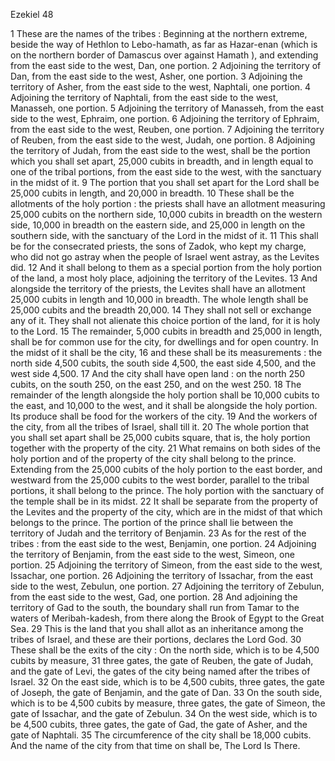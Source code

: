 Ezekiel 48

1	These are the names of the tribes : Beginning at the northern extreme, beside the way of Hethlon to Lebo-hamath, as far as Hazar-enan (which is on the northern border of Damascus over against Hamath ), and extending from the east side to the west, Dan, one portion.
2	Adjoining the territory of Dan, from the east side to the west, Asher, one portion.
3	Adjoining the territory of Asher, from the east side to the west, Naphtali, one portion.
4	Adjoining the territory of Naphtali, from the east side to the west, Manasseh, one portion.
5	Adjoining the territory of Manasseh, from the east side to the west, Ephraim, one portion.
6	Adjoining the territory of Ephraim, from the east side to the west, Reuben, one portion.
7	Adjoining the territory of Reuben, from the east side to the west, Judah, one portion.
8	Adjoining the territory of Judah, from the east side to the west, shall be the portion which you shall set apart, 25,000 cubits in breadth, and in length equal to one of the tribal portions, from the east side to the west, with the sanctuary in the midst of it.
9	The portion that you shall set apart for the Lord shall be 25,000 cubits in length, and 20,000 in breadth.
10	These shall be the allotments of the holy portion : the priests shall have an allotment measuring 25,000 cubits on the northern side, 10,000 cubits in breadth on the western side, 10,000 in breadth on the eastern side, and 25,000 in length on the southern side, with the sanctuary of the Lord in the midst of it.
11	This shall be for the consecrated priests, the sons of Zadok, who kept my charge, who did not go astray when the people of Israel went astray, as the Levites did.
12	And it shall belong to them as a special portion from the holy portion of the land, a most holy place, adjoining the territory of the Levites.
13	And alongside the territory of the priests, the Levites shall have an allotment 25,000 cubits in length and 10,000 in breadth. The whole length shall be 25,000 cubits and the breadth 20,000.
14	They shall not sell or exchange any of it. They shall not alienate this choice portion of the land, for it is holy to the Lord.
15	The remainder, 5,000 cubits in breadth and 25,000 in length, shall be for common use for the city, for dwellings and for open country. In the midst of it shall be the city,
16	and these shall be its measurements : the north side 4,500 cubits, the south side 4,500, the east side 4,500, and the west side 4,500.
17	And the city shall have open land : on the north 250 cubits, on the south 250, on the east 250, and on the west 250.
18	The remainder of the length alongside the holy portion shall be 10,000 cubits to the east, and 10,000 to the west, and it shall be alongside the holy portion. Its produce shall be food for the workers of the city.
19	And the workers of the city, from all the tribes of Israel, shall till it.
20	The whole portion that you shall set apart shall be 25,000 cubits square, that is, the holy portion together with the property of the city.
21	What remains on both sides of the holy portion and of the property of the city shall belong to the prince. Extending from the 25,000 cubits of the holy portion to the east border, and westward from the 25,000 cubits to the west border, parallel to the tribal portions, it shall belong to the prince. The holy portion with the sanctuary of the temple shall be in its midst.
22	It shall be separate from the property of the Levites and the property of the city, which are in the midst of that which belongs to the prince. The portion of the prince shall lie between the territory of Judah and the territory of Benjamin.
23	As for the rest of the tribes : from the east side to the west, Benjamin, one portion.
24	Adjoining the territory of Benjamin, from the east side to the west, Simeon, one portion.
25	Adjoining the territory of Simeon, from the east side to the west, Issachar, one portion.
26	Adjoining the territory of Issachar, from the east side to the west, Zebulun, one portion.
27	Adjoining the territory of Zebulun, from the east side to the west, Gad, one portion.
28	And adjoining the territory of Gad to the south, the boundary shall run from Tamar to the waters of Meribah-kadesh, from there along the Brook of Egypt to the Great Sea.
29	This is the land that you shall allot as an inheritance among the tribes of Israel, and these are their portions, declares the Lord God.
30	These shall be the exits of the city : On the north side, which is to be 4,500 cubits by measure,
31	three gates, the gate of Reuben, the gate of Judah, and the gate of Levi, the gates of the city being named after the tribes of Israel.
32	On the east side, which is to be 4,500 cubits, three gates, the gate of Joseph, the gate of Benjamin, and the gate of Dan.
33	On the south side, which is to be 4,500 cubits by measure, three gates, the gate of Simeon, the gate of Issachar, and the gate of Zebulun.
34	On the west side, which is to be 4,500 cubits, three gates, the gate of Gad, the gate of Asher, and the gate of Naphtali.
35	The circumference of the city shall be 18,000 cubits. And the name of the city from that time on shall be, The Lord Is There.

